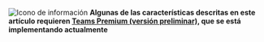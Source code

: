 ![Icono](../media/info.png) de información **Algunas de las características descritas en este artículo requieren [Teams Premium (versión preliminar),](/MicrosoftTeams/enhanced-teams-experience) que se está implementando actualmente**